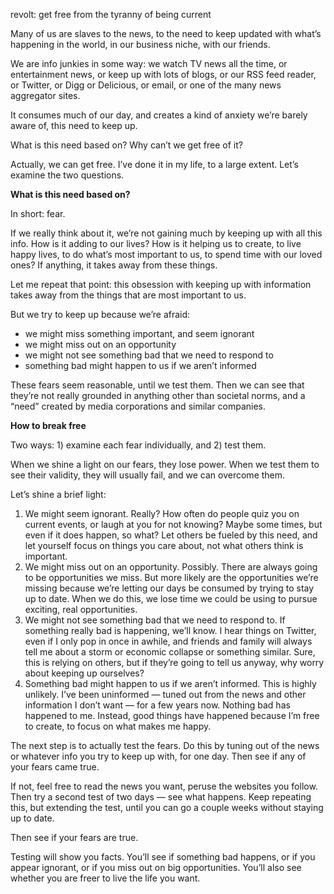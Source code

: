 revolt: get free from the tyranny of being current

Many of us are slaves to the news, to the need to keep updated with what’s
happening in the world, in our business niche, with our friends.

We are info junkies in some way: we watch TV news all the time, or
entertainment news, or keep up with lots of blogs, or our RSS feed reader, or
Twitter, or Digg or Delicious, or email, or one of the many news aggregator
sites.

It consumes much of our day, and creates a kind of anxiety we’re barely aware
of, this need to keep up.

What is this need based on? Why can’t we get free of it?

Actually, we can get free. I’ve done it in my life, to a large extent. Let’s
examine the two questions.

**What is this need based on?**

In short: fear.

If we really think about it, we’re not gaining much by keeping up with all this
info. How is it adding to our lives? How is it helping us to create, to live
happy lives, to do what’s most important to us, to spend time with our loved
ones? If anything, it takes away from these things.

Let me repeat that point: this obsession with keeping up with information takes
away from the things that are most important to us.

But we try to keep up because we’re afraid:

* we might miss something important, and seem ignorant
* we might miss out on an opportunity
* we might not see something bad that we need to respond to
* something bad might happen to us if we aren’t informed

These fears seem reasonable, until we test them. Then we can see that they’re
not really grounded in anything other than societal norms, and a “need” created
by media corporations and similar companies.

**How to break free**

Two ways: 1) examine each fear individually, and 2) test them.

When we shine a light on our fears, they lose power. When we test them to see
their validity, they will usually fail, and we can overcome them.

Let’s shine a brief light:

1. We might seem ignorant. Really? How often do people quiz you on current
   events, or laugh at you for not knowing? Maybe some times, but even if it
   does happen, so what? Let others be fueled by this need, and let yourself
   focus on things you care about, not what others think is important.
2. We might miss out on an opportunity. Possibly. There are always going to
   be opportunities we miss. But more likely are the opportunities we’re
   missing because we’re letting our days be consumed by trying to stay up
   to date. When we do this, we lose time we could be using to pursue
   exciting, real opportunities.
3. We might not see something bad that we need to respond to. If something
   really bad is happening, we’ll know. I hear things on Twitter, even if I
   only pop in once in awhile, and friends and family will always tell me
   about a storm or economic collapse or something similar. Sure, this is
   relying on others, but if they’re going to tell us anyway, why worry
   about keeping up ourselves?
4. Something bad might happen to us if we aren’t informed. This is highly
   unlikely. I’ve been uninformed — tuned out from the news and other
   information I don’t want — for a few years now. Nothing bad has happened
   to me. Instead, good things have happened because I’m free to create, to
   focus on what makes me happy.

The next step is to actually test the fears. Do this by tuning out of the news
or whatever info you try to keep up with, for one day. Then see if any of your
fears came true.

If not, feel free to read the news you want, peruse the websites you follow.
Then try a second test of two days — see what happens. Keep repeating this, but
extending the test, until you can go a couple weeks without staying up to date.

Then see if your fears are true.

Testing will show you facts. You’ll see if something bad happens, or if you
appear ignorant, or if you miss out on big opportunities. You’ll also see
whether you are freer to live the life you want.
